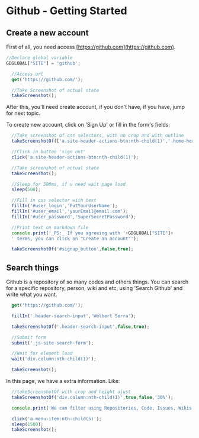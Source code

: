# Github - Getting Started

## Create a new account

  First of all, you need access [https://github.com](https://github.com).

```javascript
//Declare global variable
GDGLOBAL["SITE"] = 'github';

  //Access url
  get('https://github.com/');

  //Take Screenshot of actual state
  takeScreenshot();
```

After this, you'll need create account, if you don't have, if you have, jump for next topic.

To create new account, click on 'Sign Up' or fill in the form's fields.

```javascript
  //Take screenshot of css selectors, with no crop and with outline
  takeScreenshotOf(['a.site-header-actions-btn:nth-child(1)','.home-hero-signup'],false,true);

  //Click in button 'sign out'
  click('a.site-header-actions-btn:nth-child(1)');

  //Take screenshot of actual state
  takeScreenshot();

  //Sleep for 500ms, if u need wait page load
  sleep(500);

  //Fill in css selector with text
  fillIn('#user_login','PutYourUserName');
  fillIn('#user_email','yourEmail@email.com');
  fillIn('#user_password','SuperSecretPassword');

  //Print text on markdown file
  console.print('_PS:_ If you agreeing with '+GDGLOBAL["SITE"]+
  ' terms, you can click on "Create an account"');

  takeScreenshotOf('#signup_button',false,true);
```

## Search things

Github is a repository of so many codes and others things. You can search for a specific repository, person, wiki and etc, using 'Search Github' and write what you want.

```javascript
  get('https://github.com/');

  fillIn('.header-search-input','Welbert Serra');

  takeScreenshotOf('.header-search-input',false,true);

  //Submit form
  submit('.js-site-search-form');

  //Wait for element load
  wait('div.column:nth-child(1)');

  takeScreenshot();
```

In this page, we have a extra information. Like:

```javascript
  //takeScreenshotOf with crop and height ajust
  takeScreenshotOf('div.column:nth-child(1)',true,false,'30%');

  console.print('We can filter using Repositories, Code, Issues, Wikis and Users (_In this case, i wanted to search myself_)')

  click('a.menu-item:nth-child(5)');
  sleep(1500);
  takeScreenshot();

```
